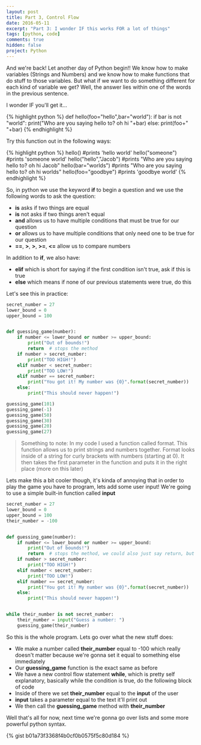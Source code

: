 ```yaml
---
layout: post
title: Part 3, Control Flow
date: 2016-05-11
excerpt: "Part 3: I wonder IF this works FOR a lot of things"
tags: [python, code]
comments: true
hidden: false
project: Python
---
```


And we're back! Let another day of Python begin!! 
We know how to make variables (Strings and Numbers) and we know how to make functions that do stuff to those variables. But what if we want to do something different for each kind of variable we get? Well, the answer lies within one of the words in the previous sentence.

I wonder IF you'll get it...

{% highlight python %}
def hello(foo="hello",bar="world"):
  if bar is not "world":
    print("Who are you saying hello to? oh hi "+bar)
  else:
    print(foo+" "+bar)
{% endhighlight %}

Try this function out in the following ways:


{% highlight python %}
hello() #prints 'hello world' 
hello("someone") #prints 'someone world'
hello("hello","Jacob") #prints "Who are you saying hello to? oh hi Jacob"
hello(bar="worlds") #prints "Who are you saying hello to? oh hi worlds"
hello(foo="goodbye") #prints 'goodbye world'
{% endhighlight %}

So, in python we use the keyword **if** to begin a question and we use the following words to ask the question:

* **is** asks if two things are equal
* **is** not asks if two things aren't equal
* **and** allows us to have multiple conditions that must be true for our question
* **or** allows us to have multiple conditions that only need one to be true for our question
* **==**, **>**, **>**, **>=**, **<=** allow us to compare numbers

In addition to **if**, we also have:

* **elif** which is short for saying if the first condition isn't true, ask if this is true
* **else** which means if none of our previous statements were true, do this

Let's see this in practice:

~~~ python
secret_number = 27
lower_bound = 0
upper_bound = 100


def guessing_game(number):
    if number <= lower_bound or number >= upper_bound:
        print("Out of bounds!")
        return  # stops the method
    if number > secret_number:
        print("TOO HIGH!")
    elif number < secret_number:
        print("TOO LOW!")
    elif number == secret_number:
        print("You got it! My number was {0}".format(secret_number))
    else:
        print("This should never happen!")

guessing_game(101)
guessing_game(-1)
guessing_game(50)
guessing_game(30)
guessing_game(20)
guessing_game(27)

~~~

> Something to note: In my code I used a function called format. This function allows us to print strings and numbers together. Format looks inside of a string for curly brackets with numbers (starting at 0). It then takes the first parameter in the function and puts it in the right place (more on this later)

Lets make this a bit cooler though, it's kinda of annoying that in order to play the game you have to program, lets add some user input! We're going to use a simple built-in function called **input**

~~~ python
secret_number = 27
lower_bound = 0
upper_bound = 100
their_number = -100


def guessing_game(number):
    if number <= lower_bound or number >= upper_bound:
        print("Out of bounds!")
        return  # stops the method, we could also just say return, but break is a really useful control flow statement
    if number > secret_number:
        print("TOO HIGH!")
    elif number < secret_number:
        print("TOO LOW!")
    elif number == secret_number:
        print("You got it! My number was {0}".format(secret_number))
    else:
        print("This should never happen!")


while their_number is not secret_number:
    their_number = input("Guess a number: ")
    guessing_game(their_number)
~~~

So this is the whole program. Lets go over what the new stuff does:

* We make a number called **their_number** equal to -100 which really doesn't matter because we're gonna set it equal to something else immediately
* Our **guessing_game** function is the exact same as before
* We have a new control flow statement **while**, which is pretty self explanatory, basically while the condition is true, do the following block of code
* Inside of there we set **their_number** equal to the **input** of the user
* **input** takes a parameter equal to the text it'll print out
* We then call the **guessing_game** method with **their_number**

Well that's all for now, next time we're gonna go over lists and some more powerful python syntax.

{% gist b01a73f3368f4b0cf0b0575f5c80d184 %}
